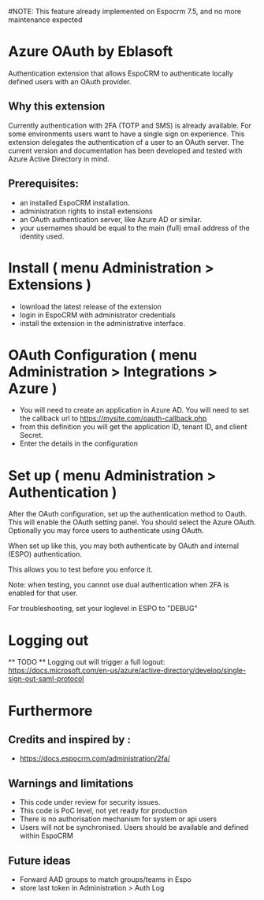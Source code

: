 #NOTE:
This feature already implemented on Espocrm 7.5, and no more maintenance expected

# Azure OAuth by Eblasoft

Authentication extension that allows EspoCRM to authenticate 
locally defined users with an OAuth provider. 


## Why this extension

Currently authentication with 2FA (TOTP and SMS) is already available. 
For some environments users want to have a single sign on experience. 
This extension delegates the authentication of a user to an OAuth server. 
The current version and documentation has been developed and tested with Azure Active Directory in mind.

## Prerequisites:

- an installed EspoCRM installation.
- administration rights to install extensions
- an OAuth authentication server, like Azure AD or similar.
- your usernames should be equal to the main (full) email address of the identity used. 

# Install ( menu Administration > Extensions )

- lownload the latest release of the extension
- login in EspoCRM with administrator credentials
- install the extension in the administrative interface.

# OAuth Configuration ( menu Administration > Integrations > Azure )

- You will need to create an application in Azure AD. You will need to set the callback url to https://mysite.com/oauth-callback.php
- from this definition you will get the application ID, tenant ID, and client Secret.
- Enter the details in the configuration

# Set up ( menu Administration > Authentication )

After the OAuth configuration,  set up the authentication method to 
Oauth. This will enable the OAuth setting panel. 
You should select the Azure OAuth. Optionally you may force users to authenticate using OAuth.

When set up like this, you may both authenticate by OAuth and internal (ESPO) authentication. 

This allows you to test before you enforce it.

Note: when testing, you cannot use dual authentication when 2FA is enabled for that user.

For troubleshooting, set your loglevel in ESPO to "DEBUG"

# Logging out

** TODO ** Logging out will trigger a full logout:
https://docs.microsoft.com/en-us/azure/active-directory/develop/single-sign-out-saml-protocol

# Furthermore

## Credits and inspired by : 

- https://docs.espocrm.com/administration/2fa/

## Warnings and limitations

- This code under review for security issues.
- This code is PoC level, not yet ready for production
- There is no authorisation mechanism for system or api users
- Users will not be synchronised. Users should be available and defined within EspoCRM

## Future ideas 

- Forward AAD groups to match groups/teams in Espo
- store last token in Administration >  Auth Log
